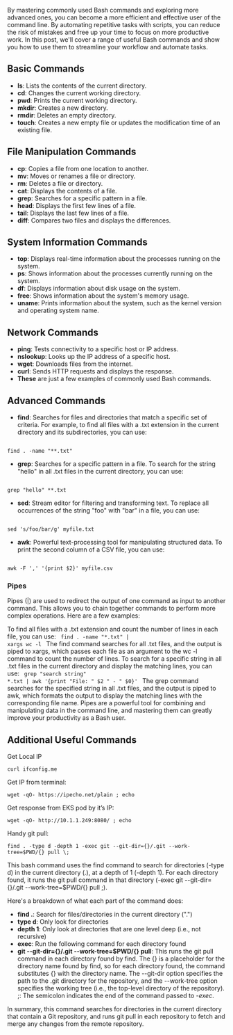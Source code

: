 [_metadata_:author]:- "Ofir Yaron"
[_metadata_:title]:- "Useful Bash Commands"
[_metadata_:tags]:- "bash,commands"
[_metadata_:date]:- "2/4/2023"

By mastering commonly used Bash commands and exploring more advanced ones, you can become a more efficient and effective user of the command line. By automating repetitive tasks with scripts, you can reduce the risk of mistakes and free up your time to focus on more productive work. In this post, we'll cover a range of useful Bash commands and show you how to use them to streamline your workflow and automate tasks.

## Basic Commands

- **ls**: Lists the contents of the current directory.
- **cd**: Changes the current working directory.
- **pwd**: Prints the current working directory.
- **mkdir**: Creates a new directory.
- **rmdir**: Deletes an empty directory.
- **touch**: Creates a new empty file or updates the modification time of an existing file.

## File Manipulation Commands

- **cp**: Copies a file from one location to another.
- **mv**: Moves or renames a file or directory.
- **rm**: Deletes a file or directory.
- **cat**: Displays the contents of a file.
- **grep**: Searches for a specific pattern in a file.
- **head**: Displays the first few lines of a file.
- **tail**: Displays the last few lines of a file.
- **diff**: Compares two files and displays the differences.

## System Information Commands

- **top**: Displays real-time information about the processes running on the system.
- **ps**: Shows information about the processes currently running on the system.
- **df**: Displays information about disk usage on the system.
- **free**: Shows information about the system's memory usage.
- **uname**: Prints information about the system, such as the kernel version and operating system name.

## Network Commands

- **ping**: Tests connectivity to a specific host or IP address.
- **nslookup**: Looks up the IP address of a specific host.
- **wget**: Downloads files from the internet.
- **curl**: Sends HTTP requests and displays the response.
- **These** are just a few examples of commonly used Bash commands. 

## Advanced Commands

- **find**: Searches for files and directories that match a specific set of criteria. For example, to find all files with a .txt extension in the current directory and its subdirectories, you can use:
<code language='bash'>
find . -name "**.txt"
</code>

- **grep**: Searches for a specific pattern in a file. To search for the string "hello" in all .txt files in the current directory, you can use:
<code language='bash'>
grep "hello" **.txt
</code>

- **sed**: Stream editor for filtering and transforming text. To replace all occurrences of the string "foo" with "bar" in a file, you can use:
<code language='bash'>
sed 's/foo/bar/g' myfile.txt
</code>

- **awk**: Powerful text-processing tool for manipulating structured data. To print the second column of a CSV file, you can use:
<code language='bash'>
awk -F ',' '{print $2}' myfile.csv
</code>

### Pipes

Pipes (|) are used to redirect the output of one command as input to another command. This allows you to chain together commands to perform more complex operations. Here are a few examples:

To find all files with a .txt extension and count the number of lines in each file, you can use:
<code language='bash'>
find . -name "*.txt" | xargs wc -l
</code>
The find command searches for all .txt files, and the output is piped to xargs, which passes each file as an argument to the wc -l command to count the number of lines.
To search for a specific string in all .txt files in the current directory and display the matching lines, you can use:
<code language='bash'>
grep "search string" *.txt | awk '{print "File: " $2 " - " $0}'
</code>
The grep command searches for the specified string in all .txt files, and the output is piped to awk, which formats the output to display the matching lines with the corresponding file name.
Pipes are a powerful tool for combining and manipulating data in the command line, and mastering them can greatly improve your productivity as a Bash user.


## Additional Useful Commands
Get Local IP
```
curl ifconfig.me
```

Get IP from terminal:
```
wget -qO- https://ipecho.net/plain ; echo
```

Get response from EKS pod by it’s IP:
```
wget -qO- http://10.1.1.249:8080/ ; echo
```

Handy git pull:
```
find . -type d -depth 1 -exec git --git-dir={}/.git --work-tree=$PWD/{} pull \;
```
This bash command uses the find command to search for directories (-type d) in the current directory (.), at a depth of 1 (-depth 1). For each directory found, it runs the git pull command in that directory (-exec git --git-dir={}/.git --work-tree=$PWD/{} pull \;).

Here's a breakdown of what each part of the command does:

- **find .**: Search for files/directories in the current directory (".")
- **type d**: Only look for directories
- **depth 1**: Only look at directories that are one level deep (i.e., not recursive)
- **exec**: Run the following command for each directory found
- **git --git-dir={}/.git --work-tree=$PWD/{} pull**: This runs the git pull command in each directory found by find. The {} is a placeholder for the directory name found by find, so for each directory found, the command substitutes {} with the directory name. The --git-dir option specifies the path to the .git directory for the repository, and the --work-tree option specifies the working tree (i.e., the top-level directory of the repository).
\;: The semicolon indicates the end of the command passed to *-exec*.


In summary, this command searches for directories in the current directory that contain a Git repository, and runs git pull in each repository to fetch and merge any changes from the remote repository.